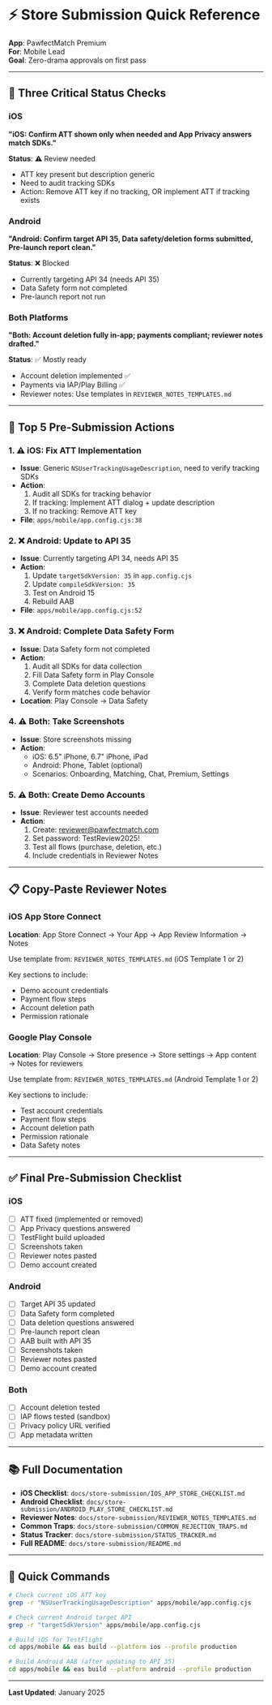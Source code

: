# ⚡ Store Submission Quick Reference
**App**: PawfectMatch Premium  
**For**: Mobile Lead  
**Goal**: Zero-drama approvals on first pass

---

## 🎯 Three Critical Status Checks

### iOS
**"iOS: Confirm ATT shown only when needed and App Privacy answers match SDKs."**

**Status**: ⚠️ Review needed
- ATT key present but description generic
- Need to audit tracking SDKs
- Action: Remove ATT key if no tracking, OR implement ATT if tracking exists

### Android
**"Android: Confirm target API 35, Data safety/deletion forms submitted, Pre-launch report clean."**

**Status**: ❌ Blocked
- Currently targeting API 34 (needs API 35)
- Data Safety form not completed
- Pre-launch report not run

### Both Platforms
**"Both: Account deletion fully in-app; payments compliant; reviewer notes drafted."**

**Status**: ✅ Mostly ready
- Account deletion implemented ✅
- Payments via IAP/Play Billing ✅
- Reviewer notes: Use templates in `REVIEWER_NOTES_TEMPLATES.md`

---

## 🚨 Top 5 Pre-Submission Actions

### 1. ⚠️ iOS: Fix ATT Implementation
- **Issue**: Generic `NSUserTrackingUsageDescription`, need to verify tracking SDKs
- **Action**: 
  1. Audit all SDKs for tracking behavior
  2. If tracking: Implement ATT dialog + update description
  3. If no tracking: Remove ATT key
- **File**: `apps/mobile/app.config.cjs:38`

### 2. ❌ Android: Update to API 35
- **Issue**: Currently targeting API 34, needs API 35
- **Action**: 
  1. Update `targetSdkVersion: 35` in `app.config.cjs`
  2. Update `compileSdkVersion: 35`
  3. Test on Android 15
  4. Rebuild AAB
- **File**: `apps/mobile/app.config.cjs:52`

### 3. ❌ Android: Complete Data Safety Form
- **Issue**: Data Safety form not completed
- **Action**: 
  1. Audit all SDKs for data collection
  2. Fill Data Safety form in Play Console
  3. Complete Data deletion questions
  4. Verify form matches code behavior
- **Location**: Play Console → Data Safety

### 4. ⚠️ Both: Take Screenshots
- **Issue**: Store screenshots missing
- **Action**: 
  - iOS: 6.5" iPhone, 6.7" iPhone, iPad
  - Android: Phone, Tablet (optional)
  - Scenarios: Onboarding, Matching, Chat, Premium, Settings

### 5. ⚠️ Both: Create Demo Accounts
- **Issue**: Reviewer test accounts needed
- **Action**: 
  1. Create: reviewer@pawfectmatch.com
  2. Set password: TestReview2025!
  3. Test all flows (purchase, deletion, etc.)
  4. Include credentials in Reviewer Notes

---

## 📋 Copy-Paste Reviewer Notes

### iOS App Store Connect
**Location**: App Store Connect → Your App → App Review Information → Notes

Use template from: `REVIEWER_NOTES_TEMPLATES.md` (iOS Template 1 or 2)

Key sections to include:
- Demo account credentials
- Payment flow steps
- Account deletion path
- Permission rationale

### Google Play Console
**Location**: Play Console → Store presence → Store settings → App content → Notes for reviewers

Use template from: `REVIEWER_NOTES_TEMPLATES.md` (Android Template 1 or 2)

Key sections to include:
- Test account credentials
- Payment flow steps
- Account deletion path
- Permission rationale
- Data Safety notes

---

## ✅ Final Pre-Submission Checklist

### iOS
- [ ] ATT fixed (implemented or removed)
- [ ] App Privacy questions answered
- [ ] TestFlight build uploaded
- [ ] Screenshots taken
- [ ] Reviewer notes pasted
- [ ] Demo account created

### Android
- [ ] Target API 35 updated
- [ ] Data Safety form completed
- [ ] Data deletion questions answered
- [ ] Pre-launch report clean
- [ ] AAB built with API 35
- [ ] Screenshots taken
- [ ] Reviewer notes pasted
- [ ] Demo account created

### Both
- [ ] Account deletion tested
- [ ] IAP flows tested (sandbox)
- [ ] Privacy policy URL verified
- [ ] App metadata written

---

## 📚 Full Documentation

- **iOS Checklist**: `docs/store-submission/IOS_APP_STORE_CHECKLIST.md`
- **Android Checklist**: `docs/store-submission/ANDROID_PLAY_STORE_CHECKLIST.md`
- **Reviewer Notes**: `docs/store-submission/REVIEWER_NOTES_TEMPLATES.md`
- **Common Traps**: `docs/store-submission/COMMON_REJECTION_TRAPS.md`
- **Status Tracker**: `docs/store-submission/STATUS_TRACKER.md`
- **Full README**: `docs/store-submission/README.md`

---

## 🚀 Quick Commands

```bash
# Check current iOS ATT key
grep -r "NSUserTrackingUsageDescription" apps/mobile/app.config.cjs

# Check current Android target API
grep -r "targetSdkVersion" apps/mobile/app.config.cjs

# Build iOS for TestFlight
cd apps/mobile && eas build --platform ios --profile production

# Build Android AAB (after updating to API 35)
cd apps/mobile && eas build --platform android --profile production
```

---

**Last Updated**: January 2025

